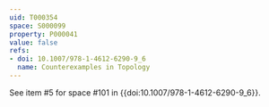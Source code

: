 ```yaml
---
uid: T000354
space: S000099
property: P000041
value: false
refs:
- doi: 10.1007/978-1-4612-6290-9_6
  name: Counterexamples in Topology
---
```


See item #5 for space #101 in {{doi:10.1007/978-1-4612-6290-9_6}}.
